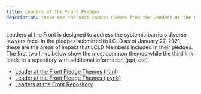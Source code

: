 ```yaml
---
title: Leaders at the Front Pledges
description: These are the most common themes from the Leaders at the Front pledges from LCLD Members.
---
```

Leaders at the Front is designed to address the systemic barriers diverse lawyers face. In the pledges submitted to LCLD as of January 27, 2021, these are the areas of impact that LCLD Members included in their pledges. The first two links below show the most common themes while the third link leads to a repository with additional information (ppt, etc).

- [Leader at the Front Pledge Themes (html)](LatFront3.html)
- [Leader at the Front Pledge Themes (ipynb)](LatFront3.ipynb)
- [Leaders at the Front Repository](https://github.com/gymitchell95/LatFront)

